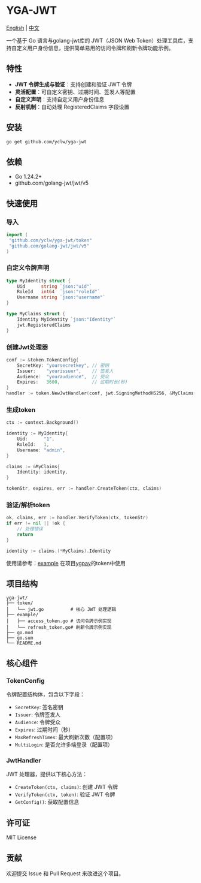# YGA-JWT

[English](README.md) | [中文](README.zh.md)

一个基于 Go 语言与golang-jwt库的 JWT（JSON Web Token）处理工具库，支持自定义用户身份信息，提供简单易用的访问令牌和刷新令牌功能示例。

## 特性

- **JWT 令牌生成与验证**：支持创建和验证 JWT 令牌
- **灵活配置**：可自定义密钥、过期时间、签发人等配置
- **自定义声明**：支持自定义用户身份信息
- **反射机制**：自动处理 RegisteredClaims 字段设置

## 安装

```bash
go get github.com/yclw/yga-jwt
```

## 依赖

- Go 1.24.2+
- github.com/golang-jwt/jwt/v5

## 快速使用

### 导入

```go
import (
 "github.com/yclw/yga-jwt/token"
 "github.com/golang-jwt/jwt/v5"
)
```

### 自定义令牌声明

```go
type MyIdentity struct {
    Uid      string `json:"uid"`
    RoleId   int64  `json:"roleId"`
    Username string `json:"username"`
}

type MyClaims struct {
    Identity MyIdentity `json:"Identity"`
    jwt.RegisteredClaims
}
```

### 创建Jwt处理器

```go
conf := &token.TokenConfig{
    SecretKey: "yoursecretkey", // 密钥
    Issuer:    "yourissuer",    // 签发人
    Audience:  "youraudience",  // 受众
    Expires:   3600,            // 过期时长(秒)
}
handler := token.NewJwtHandler(conf, jwt.SigningMethodHS256, &MyClaims{})
```

### 生成token

```go
ctx := context.Background()

identity := MyIdentity{
    Uid:      "1",
    RoleId:   1,
    Username: "admin",
}

claims := &MyClaims{
    Identity: identity,
}

tokenStr, expires, err := handler.CreateToken(ctx, claims)
```

### 验证/解析token

```go
ok, claims, err := handler.VerifyToken(ctx, tokenStr)
if err != nil || !ok {
    // 处理错误
    return
}

identity := claims.(*MyClaims).Identity
```

使用请参考：[example](https://github.com/yclw/yga-jwt/blob/main/example)
在项目[ygpay](https://github.com/yclw/ygpay)的token中使用

## 项目结构

```text
yga-jwt/
├── token/
│   └── jwt.go          # 核心 JWT 处理逻辑
├── example/
│   ├── access_token.go # 访问令牌示例实现
│   └── refresh_token.go# 刷新令牌示例实现
├── go.mod
├── go.sum
└── README.md
```

## 核心组件

### TokenConfig

令牌配置结构体，包含以下字段：

- `SecretKey`: 签名密钥
- `Issuer`: 令牌签发人
- `Audience`: 令牌受众
- `Expires`: 过期时间（秒）
- `MaxRefreshTimes`: 最大刷新次数（配置项）
- `MultiLogin`: 是否允许多端登录（配置项）

### JwtHandler

JWT 处理器，提供以下核心方法：

- `CreateToken(ctx, claims)`: 创建 JWT 令牌
- `VerifyToken(ctx, token)`: 验证 JWT 令牌
- `GetConfig()`: 获取配置信息

## 许可证

MIT License

## 贡献

欢迎提交 Issue 和 Pull Request 来改进这个项目。

